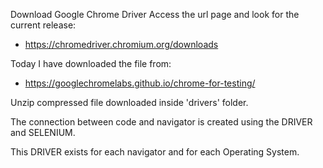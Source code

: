 Download Google Chrome Driver
Access the url page and look for the current release:
- https://chromedriver.chromium.org/downloads

Today I have downloaded the file from:
- https://googlechromelabs.github.io/chrome-for-testing/

Unzip compressed file downloaded inside 'drivers' folder.

The connection between code and navigator is created using the DRIVER and SELENIUM.

This DRIVER exists for each navigator and for each Operating System.